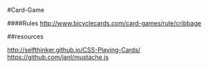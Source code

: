 #Card-Game

####Rules
http://www.bicyclecards.com/card-games/rule/cribbage

##resources

http://selfthinker.github.io/CSS-Playing-Cards/
https://github.com/janl/mustache.js
